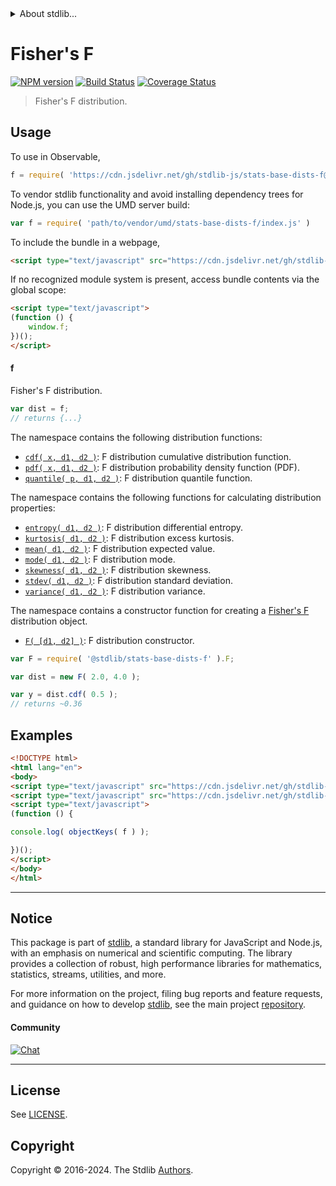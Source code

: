 <!--

@license Apache-2.0

Copyright (c) 2018 The Stdlib Authors.

Licensed under the Apache License, Version 2.0 (the "License");
you may not use this file except in compliance with the License.
You may obtain a copy of the License at

   http://www.apache.org/licenses/LICENSE-2.0

Unless required by applicable law or agreed to in writing, software
distributed under the License is distributed on an "AS IS" BASIS,
WITHOUT WARRANTIES OR CONDITIONS OF ANY KIND, either express or implied.
See the License for the specific language governing permissions and
limitations under the License.

-->


<details>
  <summary>
    About stdlib...
  </summary>
  <p>We believe in a future in which the web is a preferred environment for numerical computation. To help realize this future, we've built stdlib. stdlib is a standard library, with an emphasis on numerical and scientific computation, written in JavaScript (and C) for execution in browsers and in Node.js.</p>
  <p>The library is fully decomposable, being architected in such a way that you can swap out and mix and match APIs and functionality to cater to your exact preferences and use cases.</p>
  <p>When you use stdlib, you can be absolutely certain that you are using the most thorough, rigorous, well-written, studied, documented, tested, measured, and high-quality code out there.</p>
  <p>To join us in bringing numerical computing to the web, get started by checking us out on <a href="https://github.com/stdlib-js/stdlib">GitHub</a>, and please consider <a href="https://opencollective.com/stdlib">financially supporting stdlib</a>. We greatly appreciate your continued support!</p>
</details>

# Fisher's F

[![NPM version][npm-image]][npm-url] [![Build Status][test-image]][test-url] [![Coverage Status][coverage-image]][coverage-url] <!-- [![dependencies][dependencies-image]][dependencies-url] -->

> Fisher's F distribution.



<section class="usage">

## Usage

To use in Observable,

```javascript
f = require( 'https://cdn.jsdelivr.net/gh/stdlib-js/stats-base-dists-f@umd/browser.js' )
```

To vendor stdlib functionality and avoid installing dependency trees for Node.js, you can use the UMD server build:

```javascript
var f = require( 'path/to/vendor/umd/stats-base-dists-f/index.js' )
```

To include the bundle in a webpage,

```html
<script type="text/javascript" src="https://cdn.jsdelivr.net/gh/stdlib-js/stats-base-dists-f@umd/browser.js"></script>
```

If no recognized module system is present, access bundle contents via the global scope:

```html
<script type="text/javascript">
(function () {
    window.f;
})();
</script>
```

#### f

Fisher's F distribution.

```javascript
var dist = f;
// returns {...}
```

The namespace contains the following distribution functions:

<!-- <toc pattern="*+(cdf|pdf|mgf|quantile)*"> -->

<div class="namespace-toc">

-   <span class="signature">[`cdf( x, d1, d2 )`][@stdlib/stats/base/dists/f/cdf]</span><span class="delimiter">: </span><span class="description">F distribution cumulative distribution function.</span>
-   <span class="signature">[`pdf( x, d1, d2 )`][@stdlib/stats/base/dists/f/pdf]</span><span class="delimiter">: </span><span class="description">F distribution probability density function (PDF).</span>
-   <span class="signature">[`quantile( p, d1, d2 )`][@stdlib/stats/base/dists/f/quantile]</span><span class="delimiter">: </span><span class="description">F distribution quantile function.</span>

</div>

<!-- </toc> -->

The namespace contains the following functions for calculating distribution properties:

<!-- <toc pattern="*+(entropy|kurtosis|mean|median|mode|skewness|stdev|variance)*"> -->

<div class="namespace-toc">

-   <span class="signature">[`entropy( d1, d2 )`][@stdlib/stats/base/dists/f/entropy]</span><span class="delimiter">: </span><span class="description">F distribution differential entropy.</span>
-   <span class="signature">[`kurtosis( d1, d2 )`][@stdlib/stats/base/dists/f/kurtosis]</span><span class="delimiter">: </span><span class="description">F distribution excess kurtosis.</span>
-   <span class="signature">[`mean( d1, d2 )`][@stdlib/stats/base/dists/f/mean]</span><span class="delimiter">: </span><span class="description">F distribution expected value.</span>
-   <span class="signature">[`mode( d1, d2 )`][@stdlib/stats/base/dists/f/mode]</span><span class="delimiter">: </span><span class="description">F distribution mode.</span>
-   <span class="signature">[`skewness( d1, d2 )`][@stdlib/stats/base/dists/f/skewness]</span><span class="delimiter">: </span><span class="description">F distribution skewness.</span>
-   <span class="signature">[`stdev( d1, d2 )`][@stdlib/stats/base/dists/f/stdev]</span><span class="delimiter">: </span><span class="description">F distribution standard deviation.</span>
-   <span class="signature">[`variance( d1, d2 )`][@stdlib/stats/base/dists/f/variance]</span><span class="delimiter">: </span><span class="description">F distribution variance.</span>

</div>

<!-- </toc> -->

The namespace contains a constructor function for creating a [Fisher's F][f-distribution] distribution object.

<!-- <toc pattern="*ctor*"> -->

<div class="namespace-toc">

-   <span class="signature">[`F( [d1, d2] )`][@stdlib/stats/base/dists/f/ctor]</span><span class="delimiter">: </span><span class="description">F distribution constructor.</span>

</div>

<!-- </toc> -->

```javascript
var F = require( '@stdlib/stats-base-dists-f' ).F;

var dist = new F( 2.0, 4.0 );

var y = dist.cdf( 0.5 );
// returns ~0.36
```

</section>

<!-- /.usage -->

<section class="examples">

## Examples

<!-- TODO: better examples -->

<!-- eslint no-undef: "error" -->

```html
<!DOCTYPE html>
<html lang="en">
<body>
<script type="text/javascript" src="https://cdn.jsdelivr.net/gh/stdlib-js/utils-keys@umd/browser.js"></script>
<script type="text/javascript" src="https://cdn.jsdelivr.net/gh/stdlib-js/stats-base-dists-f@umd/browser.js"></script>
<script type="text/javascript">
(function () {

console.log( objectKeys( f ) );

})();
</script>
</body>
</html>
```

</section>

<!-- /.examples -->

<!-- Section for related `stdlib` packages. Do not manually edit this section, as it is automatically populated. -->

<section class="related">

</section>

<!-- /.related -->

<!-- Section for all links. Make sure to keep an empty line after the `section` element and another before the `/section` close. -->


<section class="main-repo" >

* * *

## Notice

This package is part of [stdlib][stdlib], a standard library for JavaScript and Node.js, with an emphasis on numerical and scientific computing. The library provides a collection of robust, high performance libraries for mathematics, statistics, streams, utilities, and more.

For more information on the project, filing bug reports and feature requests, and guidance on how to develop [stdlib][stdlib], see the main project [repository][stdlib].

#### Community

[![Chat][chat-image]][chat-url]

---

## License

See [LICENSE][stdlib-license].


## Copyright

Copyright &copy; 2016-2024. The Stdlib [Authors][stdlib-authors].

</section>

<!-- /.stdlib -->

<!-- Section for all links. Make sure to keep an empty line after the `section` element and another before the `/section` close. -->

<section class="links">

[npm-image]: http://img.shields.io/npm/v/@stdlib/stats-base-dists-f.svg
[npm-url]: https://npmjs.org/package/@stdlib/stats-base-dists-f

[test-image]: https://github.com/stdlib-js/stats-base-dists-f/actions/workflows/test.yml/badge.svg?branch=v0.2.0
[test-url]: https://github.com/stdlib-js/stats-base-dists-f/actions/workflows/test.yml?query=branch:v0.2.0

[coverage-image]: https://img.shields.io/codecov/c/github/stdlib-js/stats-base-dists-f/main.svg
[coverage-url]: https://codecov.io/github/stdlib-js/stats-base-dists-f?branch=main

<!--

[dependencies-image]: https://img.shields.io/david/stdlib-js/stats-base-dists-f.svg
[dependencies-url]: https://david-dm.org/stdlib-js/stats-base-dists-f/main

-->

[chat-image]: https://img.shields.io/gitter/room/stdlib-js/stdlib.svg
[chat-url]: https://app.gitter.im/#/room/#stdlib-js_stdlib:gitter.im

[stdlib]: https://github.com/stdlib-js/stdlib

[stdlib-authors]: https://github.com/stdlib-js/stdlib/graphs/contributors

[umd]: https://github.com/umdjs/umd
[es-module]: https://developer.mozilla.org/en-US/docs/Web/JavaScript/Guide/Modules

[deno-url]: https://github.com/stdlib-js/stats-base-dists-f/tree/deno
[deno-readme]: https://github.com/stdlib-js/stats-base-dists-f/blob/deno/README.md
[umd-url]: https://github.com/stdlib-js/stats-base-dists-f/tree/umd
[umd-readme]: https://github.com/stdlib-js/stats-base-dists-f/blob/umd/README.md
[esm-url]: https://github.com/stdlib-js/stats-base-dists-f/tree/esm
[esm-readme]: https://github.com/stdlib-js/stats-base-dists-f/blob/esm/README.md
[branches-url]: https://github.com/stdlib-js/stats-base-dists-f/blob/main/branches.md

[stdlib-license]: https://raw.githubusercontent.com/stdlib-js/stats-base-dists-f/main/LICENSE

[f-distribution]: https://en.wikipedia.org/wiki/F_distribution

<!-- <toc-links> -->

[@stdlib/stats/base/dists/f/ctor]: https://github.com/stdlib-js/stats-base-dists-f-ctor/tree/umd

[@stdlib/stats/base/dists/f/entropy]: https://github.com/stdlib-js/stats-base-dists-f-entropy/tree/umd

[@stdlib/stats/base/dists/f/kurtosis]: https://github.com/stdlib-js/stats-base-dists-f-kurtosis/tree/umd

[@stdlib/stats/base/dists/f/mean]: https://github.com/stdlib-js/stats-base-dists-f-mean/tree/umd

[@stdlib/stats/base/dists/f/mode]: https://github.com/stdlib-js/stats-base-dists-f-mode/tree/umd

[@stdlib/stats/base/dists/f/skewness]: https://github.com/stdlib-js/stats-base-dists-f-skewness/tree/umd

[@stdlib/stats/base/dists/f/stdev]: https://github.com/stdlib-js/stats-base-dists-f-stdev/tree/umd

[@stdlib/stats/base/dists/f/variance]: https://github.com/stdlib-js/stats-base-dists-f-variance/tree/umd

[@stdlib/stats/base/dists/f/cdf]: https://github.com/stdlib-js/stats-base-dists-f-cdf/tree/umd

[@stdlib/stats/base/dists/f/pdf]: https://github.com/stdlib-js/stats-base-dists-f-pdf/tree/umd

[@stdlib/stats/base/dists/f/quantile]: https://github.com/stdlib-js/stats-base-dists-f-quantile/tree/umd

<!-- </toc-links> -->

</section>

<!-- /.links -->
